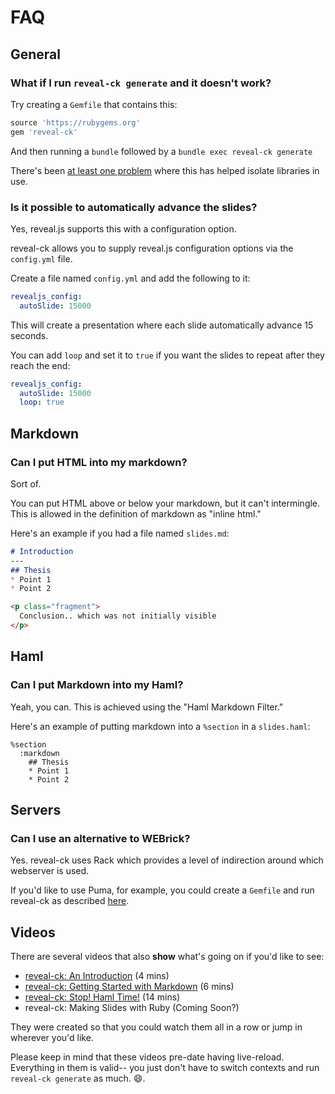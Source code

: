 # FAQ

## General

### What if I run `reveal-ck generate` and it doesn't work?

Try creating a `Gemfile` that contains this:

```ruby
source 'https://rubygems.org'
gem 'reveal-ck'
```

And then running a `bundle` followed by a `bundle exec reveal-ck
generate`

There's been [at least one problem][library-conflict-issue] where this
has helped isolate libraries in use.

[library-conflict-issue]: https://github.com/jedcn/reveal-ck/issues/17]

### Is it possible to automatically advance the slides?

Yes, reveal.js supports this with a configuration option.

reveal-ck allows you to supply reveal.js configuration options via the
`config.yml` file.

Create a file named `config.yml` and add the following to it:

```yml
revealjs_config:
  autoSlide: 15000
```

This will create a presentation where each slide automatically advance
15 seconds.

You can add `loop` and set it to `true` if you want the slides to
repeat after they reach the end:

```yml
revealjs_config:
  autoSlide: 15000
  loop: true
```

## Markdown

### Can I put HTML into my markdown?

Sort of.

You can put HTML above or below your markdown, but it can't
intermingle. This is allowed in the definition of markdown as "inline
html."

Here's an example if you had a file named `slides.md`:

```markdown
# Introduction
---
## Thesis
* Point 1
* Point 2

<p class="fragment">
  Conclusion.. which was not initially visible
</p>
```

## Haml

### Can I put Markdown into my Haml?

Yeah, you can. This is achieved using the "Haml Markdown Filter."

Here's an example of putting markdown into a `%section` in a
`slides.haml`:

```haml
%section
  :markdown
    ## Thesis
    * Point 1
    * Point 2
```

## Servers

### Can I use an alternative to WEBrick?

Yes. reveal-ck uses Rack which provides a level of indirection around
which webserver is used.

If you'd like to use Puma, for example, you could create a `Gemfile`
and run reveal-ck as described [here][using-puma].

[using-puma]: https://github.com/jedcn/reveal-ck/issues/70#issuecomment-226913789

## Videos

There are several videos that also **show** what's going on if you'd
like to see:

* [reveal-ck: An Introduction][reveal-ck-introduction] (4 mins)
* [reveal-ck: Getting Started with Markdown][reveal-ck-getting-started] (6 mins)
* [reveal-ck: Stop! Haml Time!][reveal-ck-stop-haml-time] (14 mins)
* reveal-ck: Making Slides with Ruby (Coming Soon?)

They were created so that you could watch them all in a row or jump in
wherever you'd like.

Please keep in mind that these videos pre-date having
live-reload. Everything in them is valid-- you just don't have to
switch contexts and run `reveal-ck generate` as much. :smile:.

[reveal-ck-introduction]: http://vimeo.com/jedcn/reveal-ck-introduction
[reveal-ck-getting-started]: https://vimeo.com/jedcn/reveal-ck-getting-started
[reveal-ck-stop-haml-time]: https://vimeo.com/jedcn/reveal-ck-stop-haml-time
